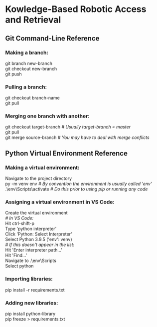 # Kowledge-Based Robotic Access and Retrieval

## Git Command-Line Reference

### Making a branch:

git branch new-branch\
git checkout new-branch\
git push

### Pulling a branch:

git checkout branch-name\
git pull

### Merging one branch with another:

git checkout target-branch _# Usually target-branch = master_\
git pull\
git merge source-branch _# You may have to deal with merge conflicts_

## Python Virtual Environment Reference

### Making a virtual environment:

Navigate to the project directory\
py -m venv env _# By convention the environment is usually called 'env'_\
.\env\Scripts\activate _# Do this prior to using pip or running any code_

### Assigning a virtual environment in VS Code:

Create the virtual environment\
_# In VS Code:_\
Hit ctrl-shift-p\
Type 'python interpreter'\
Click 'Python: Select Interpreter'\
Select Python 3.9.5 ('env': venv)\
_# If this doesn't appear in the list:_\
Hit 'Enter interpreter path...'\
Hit 'Find...'\
Navigate to .\env\Scripts\
Select python

### Importing libraries:

pip install -r requirements.txt

### Adding new libraries:

pip install python-library\
pip freeze > requirements.txt
